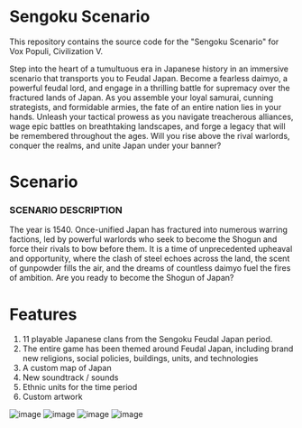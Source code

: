 # Sengoku Scenario
This repository contains the source code for the "Sengoku Scenario" for Vox Populi, Civilization V.

Step into the heart of a tumultuous era in Japanese history in an immersive scenario that transports you to Feudal Japan. Become a fearless daimyo, a powerful feudal lord, and engage in a thrilling battle for supremacy over the fractured lands of Japan. As you assemble your loyal samurai, cunning strategists, and formidable armies, the fate of an entire nation lies in your hands. Unleash your tactical prowess as you navigate treacherous alliances, wage epic battles on breathtaking landscapes, and forge a legacy that will be remembered throughout the ages. Will you rise above the rival warlords, conquer the realms, and unite Japan under your banner?

# Scenario
### SCENARIO DESCRIPTION
The year is 1540. Once-unified Japan has fractured into numerous warring factions, led by powerful warlords who seek to become the Shogun and force their rivals to bow before them. It is a time of unprecedented upheaval and opportunity, where the clash of steel echoes across the land, the scent of gunpowder fills the air, and the dreams of countless daimyo fuel the fires of ambition. Are you ready to become the Shogun of Japan?

# Features
1. 11 playable Japanese clans from the Sengoku Feudal Japan period.
2. The entire game has been themed around Feudal Japan, including brand new religions, social policies, buildings, units, and technologies
3. A custom map of Japan
4. New soundtrack / sounds
5. Ethnic units for the time period
6. Custom artwork

![image](https://github.com/mwhiter/SengokuScenario/assets/4925402/c9dbc8da-94cb-446f-9059-363240f05fb7)
![image](https://github.com/mwhiter/SengokuScenario/assets/4925402/7e75ed22-0e4e-4366-82ad-d7f5ab001431)
![image](https://github.com/mwhiter/SengokuScenario/assets/4925402/1ff931a8-84ec-434b-a356-5ed748748ca1)
![image](https://github.com/mwhiter/SengokuScenario/assets/4925402/a8aa1038-c424-4a94-a683-24fed6b780ba)
